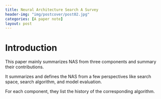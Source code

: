 ```yaml
---
title: Neural Architecture Search A Survey
header-img: "img/postcover/post02.jpg"
categories: [A paper note]
layout: post
---
```




# Introduction

This paper mainly summarizes NAS from three components and summary their contributions. 

It summarizes and defines the NAS from a few perspectives like search space, search algorithm, and model evaluation. 

For each component, they list the history of the corresponding algorithm.
